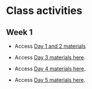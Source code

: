 # Class activities

## Week 1

- Access [Day 1 and 2 materials](https://drive.google.com/drive/u/0/folders/1qNcotNCrUDSY4Bt8ISc-_R5BAuhllYLj)

- Access [Day 3 materials here](https://colab.research.google.com/github/DartDoesData/python-practice/blob/main/Day_3.ipynb).

- Access [Day 4 materials here](https://colab.research.google.com/github/DartDoesData/python-practice/blob/main/Day_4.ipynb).

- Access [Day 5 materials here](https://colab.research.google.com/github/DartDoesData/python-practice/blob/main/Day_5.ipynb).
